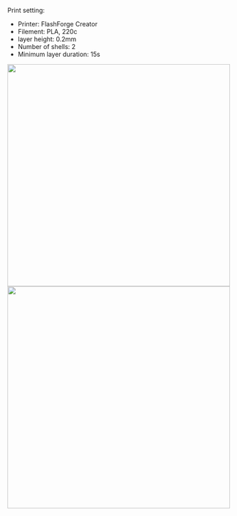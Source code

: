 Print setting:

* Printer: FlashForge Creator
* Filement: PLA, 220c
* layer height: 0.2mm
* Number of shells: 2
* Minimum layer duration: 15s


<img src="https://github.com/Lafudoci/ProbeCube/blob/master/pc_pics/printing_case.jpg" width="500">

<img src="https://github.com/Lafudoci/ProbeCube/blob/master/pc_pics/IMG_6577.jpg" width="500">
